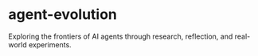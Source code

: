 # agent-evolution
Exploring the frontiers of AI agents through research, reflection, and real-world experiments.
